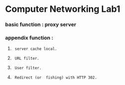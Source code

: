 # Computer Networking Lab1

### basic function : proxy server
### appendix function :
1. 		server cache local.
2.		URL filter.
3. 		User filter.
4. 		Redirect (or  fishing) with HTTP 302.
